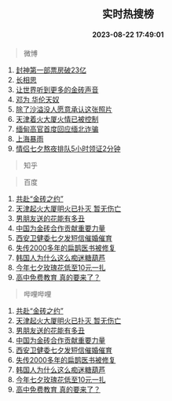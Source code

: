 <div align="center"><h2>实时热搜榜</h2><h4>2023-08-22 17:49:01</h4></div>

> 微博  

1. [封神第一部票房破23亿](https://s.weibo.com/weibo?q=%23%E5%B0%81%E7%A5%9E%E7%AC%AC%E4%B8%80%E9%83%A8%E7%A5%A8%E6%88%BF%E7%A0%B423%E4%BA%BF%23&t=31&band_rank=1&Refer=top)<br />
2. [长相思](https://s.weibo.com/weibo?q=%E9%95%BF%E7%9B%B8%E6%80%9D&t=31&band_rank=2&Refer=top)<br />
3. [让世界听到更多的金砖声音](https://s.weibo.com/weibo?q=%23%E8%AE%A9%E4%B8%96%E7%95%8C%E5%90%AC%E5%88%B0%E6%9B%B4%E5%A4%9A%E7%9A%84%E9%87%91%E7%A0%96%E5%A3%B0%E9%9F%B3%23&t=31&band_rank=3&Refer=top)<br />
4. [邓为 华伦天奴](https://s.weibo.com/weibo?q=%E9%82%93%E4%B8%BA%20%E5%8D%8E%E4%BC%A6%E5%A4%A9%E5%A5%B4&t=31&band_rank=4&Refer=top)<br />
5. [除了沙溢没人愿意承认这张照片](https://s.weibo.com/weibo?q=%E9%99%A4%E4%BA%86%E6%B2%99%E6%BA%A2%E6%B2%A1%E4%BA%BA%E6%84%BF%E6%84%8F%E6%89%BF%E8%AE%A4%E8%BF%99%E5%BC%A0%E7%85%A7%E7%89%87&t=31&band_rank=5&Refer=top)<br />
6. [天津着火大厦火情已被控制](https://s.weibo.com/weibo?q=%23%E5%A4%A9%E6%B4%A5%E7%9D%80%E7%81%AB%E5%A4%A7%E5%8E%A6%E7%81%AB%E6%83%85%E5%B7%B2%E8%A2%AB%E6%8E%A7%E5%88%B6%23&t=31&band_rank=6&Refer=top)<br />
7. [缅甸高官首度回应缅北诈骗](https://s.weibo.com/weibo?q=%23%E7%BC%85%E7%94%B8%E9%AB%98%E5%AE%98%E9%A6%96%E5%BA%A6%E5%9B%9E%E5%BA%94%E7%BC%85%E5%8C%97%E8%AF%88%E9%AA%97%23&t=31&band_rank=7&Refer=top)<br />
8. [上海暴雨](https://s.weibo.com/weibo?q=%E4%B8%8A%E6%B5%B7%E6%9A%B4%E9%9B%A8&t=31&band_rank=8&Refer=top)<br />
9. [情侣七夕熬夜排队5小时领证2分钟](https://s.weibo.com/weibo?q=%23%E6%83%85%E4%BE%A3%E4%B8%83%E5%A4%95%E7%86%AC%E5%A4%9C%E6%8E%92%E9%98%9F5%E5%B0%8F%E6%97%B6%E9%A2%86%E8%AF%812%E5%88%86%E9%92%9F%23&t=31&band_rank=9&Refer=top)<br />

> 知乎  


> 百度  

1. [共赴“金砖之约”](https://www.baidu.com/s?wd=%E5%85%B1%E8%B5%B4%E2%80%9C%E9%87%91%E7%A0%96%E4%B9%8B%E7%BA%A6%E2%80%9D&sa=fyb_news&rsv_dl=fyb_news)<br />
2. [天津起火大厦明火已扑灭 暂无伤亡](https://www.baidu.com/s?wd=%E5%A4%A9%E6%B4%A5%E8%B5%B7%E7%81%AB%E5%A4%A7%E5%8E%A6%E6%98%8E%E7%81%AB%E5%B7%B2%E6%89%91%E7%81%AD+%E6%9A%82%E6%97%A0%E4%BC%A4%E4%BA%A1&sa=fyb_news&rsv_dl=fyb_news)<br />
3. [男朋友送的花能有多丑](https://www.baidu.com/s?wd=%E7%94%B7%E6%9C%8B%E5%8F%8B%E9%80%81%E7%9A%84%E8%8A%B1%E8%83%BD%E6%9C%89%E5%A4%9A%E4%B8%91&sa=fyb_news&rsv_dl=fyb_news)<br />
4. [中国为金砖合作贡献重要力量](https://www.baidu.com/s?wd=%E4%B8%AD%E5%9B%BD%E4%B8%BA%E9%87%91%E7%A0%96%E5%90%88%E4%BD%9C%E8%B4%A1%E7%8C%AE%E9%87%8D%E8%A6%81%E5%8A%9B%E9%87%8F&sa=fyb_news&rsv_dl=fyb_news)<br />
5. [西安卫健委七夕发短信催婚催育](https://www.baidu.com/s?wd=%E8%A5%BF%E5%AE%89%E5%8D%AB%E5%81%A5%E5%A7%94%E4%B8%83%E5%A4%95%E5%8F%91%E7%9F%AD%E4%BF%A1%E5%82%AC%E5%A9%9A%E5%82%AC%E8%82%B2&sa=fyb_news&rsv_dl=fyb_news)<br />
6. [失传2000多年的扁鹊医书被修复](https://www.baidu.com/s?wd=%E5%A4%B1%E4%BC%A02000%E5%A4%9A%E5%B9%B4%E7%9A%84%E6%89%81%E9%B9%8A%E5%8C%BB%E4%B9%A6%E8%A2%AB%E4%BF%AE%E5%A4%8D&sa=fyb_news&rsv_dl=fyb_news)<br />
7. [韩国人为什么这么痴迷糖葫芦](https://www.baidu.com/s?wd=%E9%9F%A9%E5%9B%BD%E4%BA%BA%E4%B8%BA%E4%BB%80%E4%B9%88%E8%BF%99%E4%B9%88%E7%97%B4%E8%BF%B7%E7%B3%96%E8%91%AB%E8%8A%A6&sa=fyb_news&rsv_dl=fyb_news)<br />
8. [今年七夕玫瑰花低至10元一扎](https://www.baidu.com/s?wd=%E4%BB%8A%E5%B9%B4%E4%B8%83%E5%A4%95%E7%8E%AB%E7%91%B0%E8%8A%B1%E4%BD%8E%E8%87%B310%E5%85%83%E4%B8%80%E6%89%8E&sa=fyb_news&rsv_dl=fyb_news)<br />
9. [高中免费教育 真的要来了？](https://www.baidu.com/s?wd=%E9%AB%98%E4%B8%AD%E5%85%8D%E8%B4%B9%E6%95%99%E8%82%B2+%E7%9C%9F%E7%9A%84%E8%A6%81%E6%9D%A5%E4%BA%86%EF%BC%9F&sa=fyb_news&rsv_dl=fyb_news)<br />

> 哔哩哔哩  

1. [共赴“金砖之约”](https://www.baidu.com/s?wd=%E5%85%B1%E8%B5%B4%E2%80%9C%E9%87%91%E7%A0%96%E4%B9%8B%E7%BA%A6%E2%80%9D&sa=fyb_news&rsv_dl=fyb_news)<br />
2. [天津起火大厦明火已扑灭 暂无伤亡](https://www.baidu.com/s?wd=%E5%A4%A9%E6%B4%A5%E8%B5%B7%E7%81%AB%E5%A4%A7%E5%8E%A6%E6%98%8E%E7%81%AB%E5%B7%B2%E6%89%91%E7%81%AD+%E6%9A%82%E6%97%A0%E4%BC%A4%E4%BA%A1&sa=fyb_news&rsv_dl=fyb_news)<br />
3. [男朋友送的花能有多丑](https://www.baidu.com/s?wd=%E7%94%B7%E6%9C%8B%E5%8F%8B%E9%80%81%E7%9A%84%E8%8A%B1%E8%83%BD%E6%9C%89%E5%A4%9A%E4%B8%91&sa=fyb_news&rsv_dl=fyb_news)<br />
4. [中国为金砖合作贡献重要力量](https://www.baidu.com/s?wd=%E4%B8%AD%E5%9B%BD%E4%B8%BA%E9%87%91%E7%A0%96%E5%90%88%E4%BD%9C%E8%B4%A1%E7%8C%AE%E9%87%8D%E8%A6%81%E5%8A%9B%E9%87%8F&sa=fyb_news&rsv_dl=fyb_news)<br />
5. [西安卫健委七夕发短信催婚催育](https://www.baidu.com/s?wd=%E8%A5%BF%E5%AE%89%E5%8D%AB%E5%81%A5%E5%A7%94%E4%B8%83%E5%A4%95%E5%8F%91%E7%9F%AD%E4%BF%A1%E5%82%AC%E5%A9%9A%E5%82%AC%E8%82%B2&sa=fyb_news&rsv_dl=fyb_news)<br />
6. [失传2000多年的扁鹊医书被修复](https://www.baidu.com/s?wd=%E5%A4%B1%E4%BC%A02000%E5%A4%9A%E5%B9%B4%E7%9A%84%E6%89%81%E9%B9%8A%E5%8C%BB%E4%B9%A6%E8%A2%AB%E4%BF%AE%E5%A4%8D&sa=fyb_news&rsv_dl=fyb_news)<br />
7. [韩国人为什么这么痴迷糖葫芦](https://www.baidu.com/s?wd=%E9%9F%A9%E5%9B%BD%E4%BA%BA%E4%B8%BA%E4%BB%80%E4%B9%88%E8%BF%99%E4%B9%88%E7%97%B4%E8%BF%B7%E7%B3%96%E8%91%AB%E8%8A%A6&sa=fyb_news&rsv_dl=fyb_news)<br />
8. [今年七夕玫瑰花低至10元一扎](https://www.baidu.com/s?wd=%E4%BB%8A%E5%B9%B4%E4%B8%83%E5%A4%95%E7%8E%AB%E7%91%B0%E8%8A%B1%E4%BD%8E%E8%87%B310%E5%85%83%E4%B8%80%E6%89%8E&sa=fyb_news&rsv_dl=fyb_news)<br />
9. [高中免费教育 真的要来了？](https://www.baidu.com/s?wd=%E9%AB%98%E4%B8%AD%E5%85%8D%E8%B4%B9%E6%95%99%E8%82%B2+%E7%9C%9F%E7%9A%84%E8%A6%81%E6%9D%A5%E4%BA%86%EF%BC%9F&sa=fyb_news&rsv_dl=fyb_news)<br />
